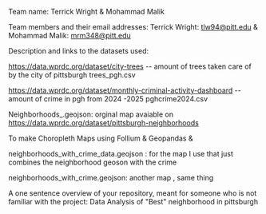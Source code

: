 Team name: Terrick Wright & Mohammad Malik

Team members and their email addresses: Terrick Wright: tlw94@pitt.edu & Mohammad Malik: mrm348@pitt.edu

Description and links to the datasets used: 

https://data.wprdc.org/dataset/city-trees    -- amount of trees taken care of by the city of pittsburgh 
trees_pgh.csv

https://data.wprdc.org/dataset/monthly-criminal-activity-dashboard -- amount of crime in pgh from 2024 -2025
pghcrime2024.csv


Neighborhoods_.geojson: orginal map avaiable on https://data.wprdc.org/dataset/pittsburgh-neighborhoods

To make Choropleth Maps using Follium  & Geopandas & 



neighborhoods_with_crime_data.geojson : for the map I use that just combines the neighborhood geoson with the crime


neighborhoods_with_crime.geojson: another map , same thing 



A one sentence overview of your repository, meant for someone who is not familiar with the project:
Data Analysis of "Best" neighborhood in pittsburgh 
